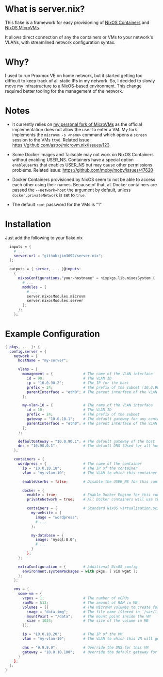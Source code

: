 # What is server.nix?

This flake is a framework for easy provisioning of [NixOS Containers](https://nixos.wiki/wiki/NixOS_Containers) and [NixOS MicroVMs](https://github.com/astro/microvm.nix).

It allows direct connection of any the containers or VMs to your network's VLANs, with streamlined network configuration syntax.

# Why?

I used to run Proxmox VE on home network, but it started getting too difficult to keep track of all static IPs in my network. So, I decided to slowly move my infrastructure to a NixOS-based environment. This change required better tooling for the management of the network.

# Notes

- It currently relies on [my personal fork of MicroVMs](https://github.com/jim3692/microvm.nix) as the official implementation does not allow the user to enter a VM.
My fork implements the `microvm -s <name>` command which opens a `screen` session to the VMs `tty0`.
Related issue: https://github.com/astro/microvm.nix/issues/123

- Some Docker images and Tailscale may not work on NixOS Containers without enabling USER_NS. Containers have a special option `enableUserNs` that enables USER_NS but may cause other permissions problems.
Related issue: https://github.com/moby/moby/issues/47620

- Docker Containers provisioned by NixOS seem to not be able to access each other using their names. Because of that, all Docker containers are passed the `--network=host` the argument by default, unless `docker.privateNetwork` is set to `true`.

- The default `root` password for the VMs is "1"

# Installation

Just add the following to your flake.nix

```nix
  inputs = {
    # ...
    server.url = "github:jim3692/server.nix";
  };

  outputs = { server, ... }@inputs:
    {
      nixosConfigurations."your-hostname" = nixpkgs.lib.nixosSystem {
        # ...
        modules = [
          # ...
          server.nixosModules.microvm
          server.nixosModules.server
        ];
      };
    };
```

# Example Configuration

```nix
{ pkgs, ... }: {
  config.server = {
    network = {
      hostName = "my-server";

      vlans = {
        management = {              # The name of the VLAN interface
          id = 90;                  # The VLAN ID
          ip = "10.0.90.2";         # The IP for the host
          prefix = 24;              # The prefix of the subnet (10.0.90.2/24)
          parentInterface = "eth0"; # The parent interface of the VLAN
        };

        my-vlan-10 = {              # The name of the VLAN interface
          id = 10;                  # The VLAN ID
          prefix = 24;              # The prefix of the subnet
          gateway = "10.0.10.1";    # The default gateway for any container/VM that gets attached to this VLAN
          parentInterface = "eth0"; # The parent interface of the VLAN
        };
      };

      defaultGateway = "10.0.90.1"; # The default gateway of the host
      dns = "10.90.0.1";            # The default DNS (Used for all host, containers and VMs)
    };

    containers = {
      wordpress = {                 # The name of the container
        ip = "10.0.10.10";          # The IP of the container
        vlan = "my-vlan-10";        # The VLAN to which this container will get attached

        enableUserNs = false;       # Disable the USER_NS for this container (Default)

        docker = {
          enable = true;            # Enable Docker Engine for this container
          privateNetwork = true;    # All Docker containers will use the Docker's default bridge network

          containers = {            # Standard NixOS virtualisation.oci-containers.containers syntax (Docs: https://nixos.wiki/wiki/Docker)
            my-website = {
              image = "wordpress";
              # ...
            };

            my-database = {
              image: "mysql:8.0";
              # ...
            }
          };
      };

      extraConfiguration = {        # Additional NixOS config
        environment.systemPackages = with pkgs; [ vim wget ];
      };
    };

    vms = {
      some-vm = {
        vcpus = 1;                  # The number of vCPUs
        ramMb = 512;                # The amount of RAM in MB
        volumes = [{                # The MicroVM volumes to create for this VM (Docs: https://astro.github.io/microvm.nix/shares.html)
          image = "data.img";       # The file name (Stored in `/var/lib/microvms/<vm-name>/`)
          mountPoint = "/data";     # The mount point inside the VM
          size = 1024;              # The size of the volume in MB
        }];

        ip = "10.0.10.20";          # The IP of the VM
        vlan = "my-vlan-10";        # The VLAN to which this VM will get attached

        dns = "9.9.9.9";            # Override the DNS for this VM
        gateway = "10.0.10.100";    # Override the default gateway for this VM
      }
    };
  };
}
```
